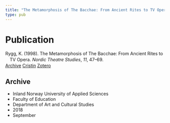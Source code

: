 ```yaml
---
title: "The Metamorphosis of The Bacchae: From Ancient Rites to TV Opera"
type: pub
---
```

<h1>Publication</h1>
<article id="csl-bib-container-U64S4XEI" class="csl-bib-container">
  <div class="csl-bib-body" style="line-height: 1.35; padding-left: 1em; text-indent:-1em;">
  <div class="csl-entry">Rygg, K. (1998). The Metamorphosis of The Bacchae: From Ancient Rites to TV Opera. <i>Nordic Theatre Studies</i>, <i>11</i>, 47&#x2013;69.</div>
</div>
  <div class="csl-bib-buttons">
    <a href="#taxonomy-article-U64S4XEI" class="csl-bib-button">Archive</a>
    <a href="https://app.cristin.no/results/show.jsf?id=1612255" alt="Cristin URL" class="csl-bib-button">Cristin</a>
    <a href="http://zotero.org/groups/5022929/items/U64S4XEI" alt="Zotero URL" class="csl-bib-button">Zotero</a>
  </div>
  <div id="csl-bib-meta-container-U64S4XEI"></div>
</article>
<div id="csl-bib-meta-U64S4XEI" class="csl-bib-meta">
  <article id="taxonomy-article-U64S4XEI" class="taxonomy-article">
    <h1>Archive</h1>
    <ul>
      <li>Inland Norway University of Applied Sciences</li>
      <li>Faculty of Education</li>
      <li>Department of Art and Cultural Studies</li>
      <li>2018</li>
      <li>September</li>
    </ul>
  </article>
</div>
